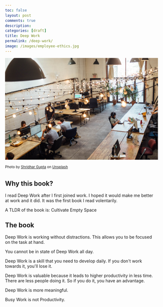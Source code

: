 ```yaml
---
toc: false
layout: post
comments: true
description:
categories: [draft]
title: Deep Work
permalink: /deep-work/
image: /images/employee-ethics.jpg
---
```

![](/images/employee-ethics.jpg)

<sup style="user-select: auto;">Photo by <a href="https://unsplash.com/@shridhar?utm_source=unsplash&amp;utm_medium=referral&amp;utm_content=creditCopyText" style="user-select: auto;">Shridhar Gupta</a> on <a href="https://unsplash.com/s/photos/employee?utm_source=unsplash&amp;utm_medium=referral&amp;utm_content=creditCopyText" style="user-select: auto;">Unsplash</a></sup>

## Why this book?

I read Deep Work after I first joined work. I hoped it would make me better at work and it did. It was the first book I read volentarily.

A TLDR of the book is: Cultivate Empty Space

## The book

Deep Work is working without distractions. This allows you to be focused on the task at hand.

You cannot be in state of Deep Work all day.

Deep Work is a skill that you need to develop daily. If you don't work towards it, you'll lose it.

Deep Work is valuable because it leads to higher productivity in less time. There are less people doing it. So if you do it, you have an advantage.

Deep Work is more meaningful.

Busy Work is not Productivity.

